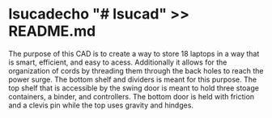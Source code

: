 # lsucadecho "# lsucad" >> README.md
The purpose of this CAD is to create a way to store 18 laptops in a way that is smart, efficient, and easy to acess. Additionally it allows for the organization of cords by threading them through the back holes to reach the power surge. The bottom shelf and dividers is meant for this purpose. The top shelf that is accessible by the swing door is meant to hold three stoage containers, a binder, and controllers. The bottom door is held with friction and a clevis pin while the top uses gravity and hindges.
